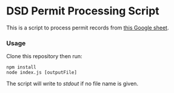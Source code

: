 # DSD Permit Processing Script

This is a script to process permit records from [this Google sheet](https://docs.google.com/spreadsheets/d/1TR3v7jKfw1as8RuXrzvDqwoQdrOltMreqlqwJnxwWDk/edit#gid=0).

### Usage

Clone this repository then run:

````
npm install
node index.js [outputFile]
````

The script will write to _stdout_ if no file name is given.
